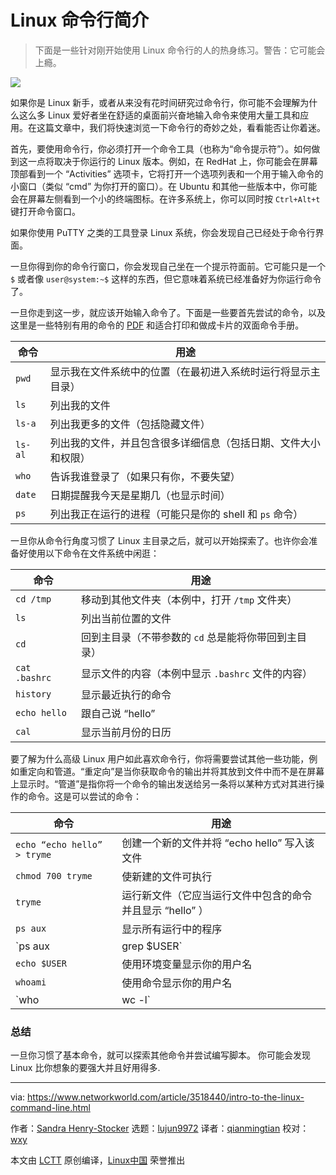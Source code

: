 [#]: collector: (lujun9972)
[#]: translator: (qianmingtian)
[#]: reviewer: (wxy)
[#]: publisher: (wxy)
[#]: url: (https://linux.cn/article-11864-1.html)
[#]: subject: (Intro to the Linux command line)
[#]: via: (https://www.networkworld.com/article/3518440/intro-to-the-linux-command-line.html)
[#]: author: (Sandra Henry-Stocker https://www.networkworld.com/author/Sandra-Henry_Stocker/)

Linux 命令行简介
======

> 下面是一些针对刚开始使用 Linux 命令行的人的热身练习。警告：它可能会上瘾。

![](https://images.idgesg.net/images/article/2020/01/cmd_linux-control_linux-logo_-100828420-large.jpg)

如果你是 Linux 新手，或者从来没有花时间研究过命令行，你可能不会理解为什么这么多 Linux 爱好者坐在舒适的桌面前兴奋地输入命令来使用大量工具和应用。在这篇文章中，我们将快速浏览一下命令行的奇妙之处，看看能否让你着迷。

首先，要使用命令行，你必须打开一个命令工具（也称为“命令提示符”）。如何做到这一点将取决于你运行的 Linux 版本。例如，在 RedHat 上，你可能会在屏幕顶部看到一个 “Activities” 选项卡，它将打开一个选项列表和一个用于输入命令的小窗口（类似 “cmd” 为你打开的窗口）。在 Ubuntu 和其他一些版本中，你可能会在屏幕左侧看到一个小的终端图标。在许多系统上，你可以同时按 `Ctrl+Alt+t` 键打开命令窗口。

如果你使用 PuTTY 之类的工具登录 Linux 系统，你会发现自己已经处于命令行界面。

一旦你得到你的命令行窗口，你会发现自己坐在一个提示符面前。它可能只是一个 `$` 或者像 `user@system:~$` 这样的东西，但它意味着系统已经准备好为你运行命令了。

一旦你走到这一步，就应该开始输入命令了。下面是一些要首先尝试的命令，以及这里是一些特别有用的命令的 [PDF][4] 和适合打印和做成卡片的双面命令手册。


| 命令 |  用途 |
|---|---|
| `pwd` | 显示我在文件系统中的位置（在最初进入系统时运行将显示主目录） |
| `ls` | 列出我的文件 |
| `ls-a` | 列出我更多的文件（包括隐藏文件） |
| `ls-al` | 列出我的文件，并且包含很多详细信息（包括日期、文件大小和权限） |
| `who` | 告诉我谁登录了（如果只有你，不要失望） |
| `date` | 日期提醒我今天是星期几（也显示时间） |
| `ps` | 列出我正在运行的进程（可能只是你的 shell 和 `ps` 命令） |

一旦你从命令行角度习惯了 Linux 主目录之后，就可以开始探索了。也许你会准备好使用以下命令在文件系统中闲逛：

| 命令 |  用途 |
|---|---| 
| `cd /tmp` | 移动到其他文件夹（本例中，打开 `/tmp` 文件夹） |
| `ls` | 列出当前位置的文件 |
| `cd` | 回到主目录（不带参数的 `cd` 总是能将你带回到主目录） |
| `cat .bashrc` | 显示文件的内容（本例中显示 `.bashrc` 文件的内容） |
| `history` | 显示最近执行的命令 |
| `echo hello` | 跟自己说 “hello” |
| `cal` | 显示当前月份的日历 |

要了解为什么高级 Linux 用户如此喜欢命令行，你将需要尝试其他一些功能，例如重定向和管道。“重定向”是当你获取命令的输出并将其放到文件中而不是在屏幕上显示时。“管道”是指你将一个命令的输出发送给另一条将以某种方式对其进行操作的命令。这是可以尝试的命令：

| 命令 |  用途 |
|---|---|                                                           
| `echo “echo hello” > tryme` | 创建一个新的文件并将 “echo hello” 写入该文件 |
| `chmod 700 tryme` | 使新建的文件可执行 |
| `tryme` | 运行新文件（它应当运行文件中包含的命令并且显示 “hello” ）|
| `ps aux` | 显示所有运行中的程序 |
| `ps aux | grep $USER` | 显示所有运行中的程序，但是限制输出的内容包含你的用户名 |
| `echo $USER` | 使用环境变量显示你的用户名 |
| `whoami` | 使用命令显示你的用户名 |
| `who | wc -l` | 计数所有当前登录的用户数目 |

### 总结

一旦你习惯了基本命令，就可以探索其他命令并尝试编写脚本。 你可能会发现 Linux 比你想象的要强大并且好用得多.

--------------------------------------------------------------------------------

via: https://www.networkworld.com/article/3518440/intro-to-the-linux-command-line.html

作者：[Sandra Henry-Stocker][a]
选题：[lujun9972][b]
译者：[qianmingtian][c]
校对：[wxy](https://github.com/wxy)

本文由 [LCTT](https://github.com/LCTT/TranslateProject) 原创编译，[Linux中国](https://linux.cn/) 荣誉推出

[a]: https://www.networkworld.com/author/Sandra-Henry_Stocker/
[b]: https://github.com/lujun9972
[c]: https://github.com/qianmingtian
[1]: https://commons.wikimedia.org/wiki/File:Tux.svg
[2]: https://creativecommons.org/publicdomain/zero/1.0/
[3]: https://www.networkworld.com/article/3440100/take-the-intelligent-route-with-consumption-based-storage.html?utm_source=IDG&utm_medium=promotions&utm_campaign=HPE21620&utm_content=sidebar ( Take the Intelligent Route with Consumption-Based Storage)
[4]: https://www.networkworld.com/article/3391029/must-know-linux-commands.html
[5]: https://www.networkworld.com/newsletters/signup.html
[6]: https://www.facebook.com/NetworkWorld/
[7]: https://www.linkedin.com/company/network-world
